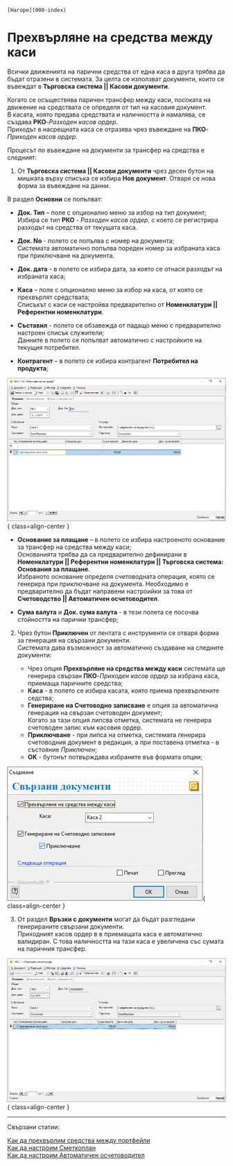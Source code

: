 ```{only} html
[Нагоре](000-index)
```

# Прехвърляне на средства между каси

Всички движенията на парични средства от една каса в друга трябва да бъдат отразени в системата. За целта се използват документи, които се въвеждат в **Търговска система || Касови документи**.  

Когато се осъществява паричен трансфер между каси, посоката на движение на средствата се определя от тип на касовия документ.  
В касата, която предава средствата и наличността ѝ намалява, се създава **РКО**-*Разходен касов ордер*.   
Приходът в насрещната каса се отразява чрез въвеждане на **ПКО**-*Приходен касов ордер*.  

Процесът по въвеждане на документи за трансфер на средства е следният:

1) От **Търговска система || Касови документи** чрез десен бутон на мишката върху списъка се избира **Нов документ**. Отваря се нова форма за въвеждане на данни.  

В раздел **Основни** се попълват:

- **Док. Тип** – поле с опционално меню за избор на тип документ;   
Избира се тип **РКО** - *Разходен касов ордер*, с което се регистрира разходът на средства от текущата каса.  

- **Док. No** - полето се попълва с номер на документа;  
Системата автоматично попълва пореден номер за избраната каса при приключване на документа.    

- **Док. дата** - в полето се избира дата, за която се отнася разходът на избраната каса; 

- **Каса** – поле с опционално меню за избор на каса, от която се прехвърлят средствата;  
Списъкът с каси се настройва предварително от **Номенклатури || Референтни номенклатури**.  

- **Съставил** - полето се обзавежда от падащо меню с предварително настроен списък служители;  
Данните в полето се попълват автоматично с настройките на текущия потребител.  

- **Контрагент** – в полето се избира контрагент **Потребител на продукта**; 

![](902-transfer-cashdesk1.png){ class=align-center }

- **Основание за плащане** – в полето се избира настроеното основание за трансфер на средства между каси;  
Основанията трябва да са предварително дефинирани в **Номенклатури || Референтни номенклатури || Търговска система: Основания за плащане**.  
Избраното основание определя счетоводната операция, която се генерира при приключване на документа. Необходимо е предварително да бъдат направени настроийки за това от **Счетоводство || Автоматичен осчетоводител**.  

- **Сума валута** и **Док. сума валута** - в тези полета се посочва стойността на парични трансфер;  

2) Чрез бутон **Приключен** от лентата с инструменти се отваря форма за генерация на свързани документи.   
Системата дава възможност за автоматично създаване на следните документи:  

    - Чрез опция **Прехвърляне на средства между каси** системата ще генерира свързан **ПКО**-*Приходен касов ордер* за избрана каса, приемаща паричните средства;  
    - **Каса** - в полето се избира касата, която приема прехвърлените седства;  
    - **Генериране на Счетоводно записване** е опция за автоматична генерация на свързан счетоводен документ;  
    Когато за тази опция липсва отметка, системата не генерира счетоводен запис към касовия ордер.  
    - **Приключване** - при липса на отметка, системата генерира счетоводния документ в редакция, а при поставена отметка - в състояние *Приключен*;  
    - **OK** - бутонът потвърждава избраните във формата опции;  

![](902-transfer-cashdesk2.png){ class=align-center }

3) От раздел **Връзки с документи** могат да бъдат разгледани генерираните свързани документи.  
Приходният касов ордер в в приемащата каса е автоматично валидиран. С това наличността на тази каса е увеличена със сумата на паричния трансфер.  

![](902-transfer-cashdesk3.png){ class=align-center }

___  
Свързани статии:  

[Как да прехвърлим средства между портфейли](https://www.unicontsoft.com/cms/node/58)  
[Как да настроим Сметкоплан](https://www.unicontsoft.com/cms/node/36)  
[Как да настроим Автоматичен осчетоводител](https://www.unicontsoft.com/cms/node/257)  